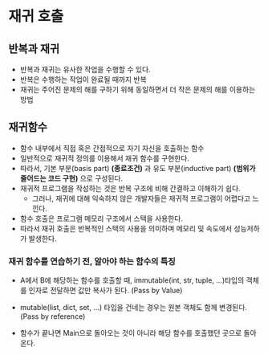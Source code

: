 # 재귀 호출
## 반복과 재귀
- 반복과 재귀는 유사한 작업을 수행할 수 있다.
- 반복은 수행하는 작업이 완료될 때까지 반복
- 재귀는 주어진 문제의 해를 구하기 위해 동일하면서 더 작은 문제의 해를 이용하는 방법
## 재귀함수
- 함수 내부에서 직접 혹은 간접적으로 자기 자신을 호출하는 함수
- 일반적으로 재귀적 정의를 이용해서 재귀 함수를 구현한다.
- 따라서, 기본 부분(basis part) **(종료조건)** 과 유도 부분(inductive part) **(범위가 줄어드는 코드 구현)** 으로 구성된다.
- 재귀적 프로그램을 작성하는 것은 반복 구조에 비해 간결하고 이해하기 쉽다.
    - 그러나, 재귀에 대해 익숙하지 않은 개발자들은 재귀적 프로그램이 어렵다고 느낀다.
- 함수 호출은 프로그램 메모리 구조에서 스택을 사용한다.
- 따라서 재귀 호출은 반복적인 스택의 사용을 의미하며 메모리 및 속도에서 성능저하가 발생한다.

### 재귀 함수를 연습하기 전, 알아야 하는 함수의 특징
- A에서 B에 해당하는 함수를 호출할 때, immutable(int, str, tuple, ...)타입의 객체를 인자로 전달하면 값만 복사가 된다. (Pass by Value)

- mutable(list, dict, set, ...) 타입을 건네는 경우는 원본 객체도 함께 변경된다. (Pass by reference)

- 함수가 끝나면 Main으로 돌아오는 것이 아니라 해당 함수를 호출했던 곳으로 돌아온다.